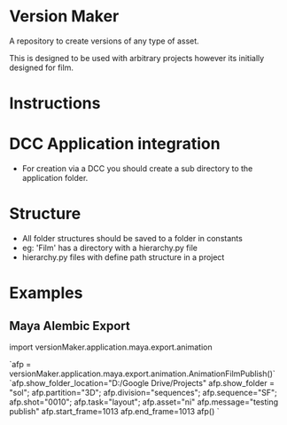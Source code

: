 # Version Maker
A repository to create versions of any type of asset.

This is designed to be used with arbitrary projects however its initially designed for film.


# Instructions

# DCC Application integration
- For creation via a DCC you should create a sub directory to the application folder.

# Structure
- All folder structures should be saved to a folder in constants
- eg: 'Film' has a directory with a hierarchy.py file
- hierarchy.py files with define path structure in a project




# Examples

## Maya Alembic Export


<p>import versionMaker.application.maya.export.animation</P>
`afp = versionMaker.application.maya.export.animation.AnimationFilmPublish()`
`afp.show_folder_location="D:/Google Drive/Projects"
afp.show_folder = "sol";
afp.partition="3D";
afp.division="sequences";
afp.sequence="SF";
afp.shot="0010";
afp.task="layout";
afp.asset="ni"
afp.message="testing publish"
afp.start_frame=1013
afp.end_frame=1013
afp()
`